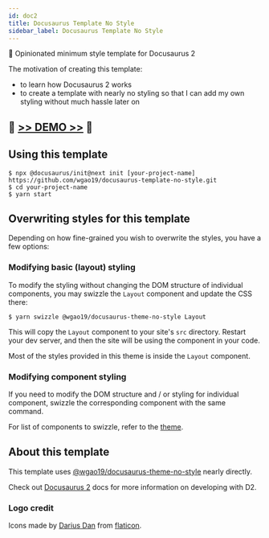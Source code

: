 ```yaml
---
id: doc2
title: Docusaurus Template No Style
sidebar_label: Docusaurus Template No Style
---
```


🦖 Opinionated minimum style template for Docusaurus 2

The motivation of creating this template:

- to learn how Docusaurus 2 works
- to create a template with nearly no styling so that I can add my own styling without much hassle later on

## 💚 [>> DEMO >>](https://docusaurus-template-no-style.netlify.com/) 💚

## Using this template

```shell
$ npx @docusaurus/init@next init [your-project-name] https://github.com/wgao19/docusaurus-template-no-style.git
$ cd your-project-name
$ yarn start
```

## Overwriting styles for this template

Depending on how fine-grained you wish to overwrite the styles, you have a few options:

### Modifying basic (layout) styling

To modify the styling without changing the DOM structure of individual components, you may swizzle the `Layout` component and update the CSS there:

```shell
$ yarn swizzle @wgao19/docusaurus-theme-no-style Layout
```

This will copy the `Layout` component to your site's `src` directory. Restart your dev server, and then the site will be using the component in your code.

Most of the styles provided in this theme is inside the `Layout` component.

### Modifying component styling

If you need to modify the DOM structure and / or styling for individual component, swizzle the corresponding component with the same command.

For list of components to swizzle, refer to the [theme](https://github.com/wgao19/docusaurus-theme-no-style/tree/master/src/theme).

## About this template

This template uses [@wgao19/docusaurus-theme-no-style](https://github.com/wgao19/docusaurus-theme-no-style) nearly directly.

Check out [Docusaurus 2](http://docusaurus-2.netlify.com/) docs for more information on developing with D2.

### Logo credit

Icons made by [Darius Dan](https://www.flaticon.com/authors/darius-dan) from [flaticon](https://www.flaticon.com/).

